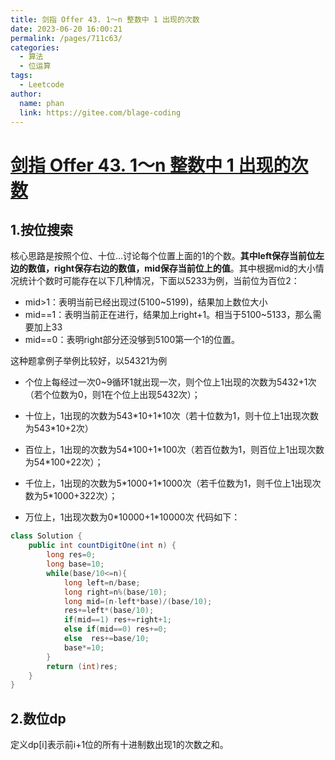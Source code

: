 ```yaml
---
title: 剑指 Offer 43. 1～n 整数中 1 出现的次数
date: 2023-06-20 16:00:21
permalink: /pages/711c63/
categories:
  - 算法
  - 位运算
tags:
  - Leetcode
author: 
  name: phan
  link: https://gitee.com/blage-coding
---
```

# [剑指 Offer 43. 1～n 整数中 1 出现的次数](https://leetcode.cn/problems/1nzheng-shu-zhong-1chu-xian-de-ci-shu-lcof/)

## 1.按位搜索

核心思路是按照个位、十位...讨论每个位置上面的1的个数。**其中left保存当前位左边的数值，right保存右边的数值，mid保存当前位上的值**。其中根据mid的大小情况统计个数时可能存在以下几种情况，下面以5233为例，当前位为百位2：

- mid>1：表明当前已经出现过(5100~5199)，结果加上数位大小
- mid==1：表明当前正在进行，结果加上right+1。相当于5100~5133，那么需要加上33
- mid==0：表明right部分还没够到5100第一个1的位置。



这种题拿例子举例比较好，以54321为例

- 个位上每经过一次0~9循环1就出现一次，则个位上1出现的次数为5432+1次（若个位数为0，则1在个位上出现5432次）；
- 十位上，1出现的次数为543\*10+1\*10次（若十位数为1，则十位上1出现次数为543*10+2次）

- 百位上，1出现的次数为54\*100+1\*100次（若百位数为1，则百位上1出现次数为54*100+22次）；

- 千位上，1出现的次数为5\*1000+1\*1000次（若千位数为1，则千位上1出现次数为5*1000+322次）；
- 万位上，1出现次数为0\*10000+1\*10000次 代码如下：

```java
class Solution {
    public int countDigitOne(int n) {
        long res=0;
        long base=10;
        while(base/10<=n){
            long left=n/base;
            long right=n%(base/10);
            long mid=(n-left*base)/(base/10);
            res+=left*(base/10);
            if(mid==1) res+=right+1;
            else if(mid==0) res+=0;
            else  res+=base/10;
            base*=10;
        }
        return (int)res;
    }
}
```

## 2.数位dp

定义dp\[i\]表示前i+1位的所有十进制数出现1的次数之和。